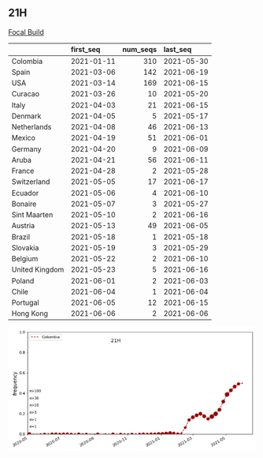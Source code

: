 

## 21H
[Focal Build](https://nextstrain.org/groups/neherlab/ncov/21H)

|                | first_seq   |   num_seqs | last_seq   |
|:---------------|:------------|-----------:|:-----------|
| Colombia       | 2021-01-11  |        310 | 2021-05-30 |
| Spain          | 2021-03-06  |        142 | 2021-06-19 |
| USA            | 2021-03-14  |        169 | 2021-06-15 |
| Curacao        | 2021-03-26  |         10 | 2021-05-20 |
| Italy          | 2021-04-03  |         21 | 2021-06-15 |
| Denmark        | 2021-04-05  |          5 | 2021-05-17 |
| Netherlands    | 2021-04-08  |         46 | 2021-06-13 |
| Mexico         | 2021-04-19  |         51 | 2021-06-01 |
| Germany        | 2021-04-20  |          9 | 2021-06-09 |
| Aruba          | 2021-04-21  |         56 | 2021-06-11 |
| France         | 2021-04-28  |          2 | 2021-05-28 |
| Switzerland    | 2021-05-05  |         17 | 2021-06-17 |
| Ecuador        | 2021-05-06  |          4 | 2021-06-10 |
| Bonaire        | 2021-05-07  |          3 | 2021-05-27 |
| Sint Maarten   | 2021-05-10  |          2 | 2021-06-16 |
| Austria        | 2021-05-13  |         49 | 2021-06-05 |
| Brazil         | 2021-05-18  |          1 | 2021-05-18 |
| Slovakia       | 2021-05-19  |          3 | 2021-05-29 |
| Belgium        | 2021-05-22  |          2 | 2021-06-10 |
| United Kingdom | 2021-05-23  |          5 | 2021-06-16 |
| Poland         | 2021-06-01  |          2 | 2021-06-03 |
| Chile          | 2021-06-04  |          1 | 2021-06-04 |
| Portugal       | 2021-06-05  |         12 | 2021-06-15 |
| Hong Kong      | 2021-06-06  |          2 | 2021-06-06 |

![Overall trends 21H](/overall_trends_figures/overall_trends_21H.png)